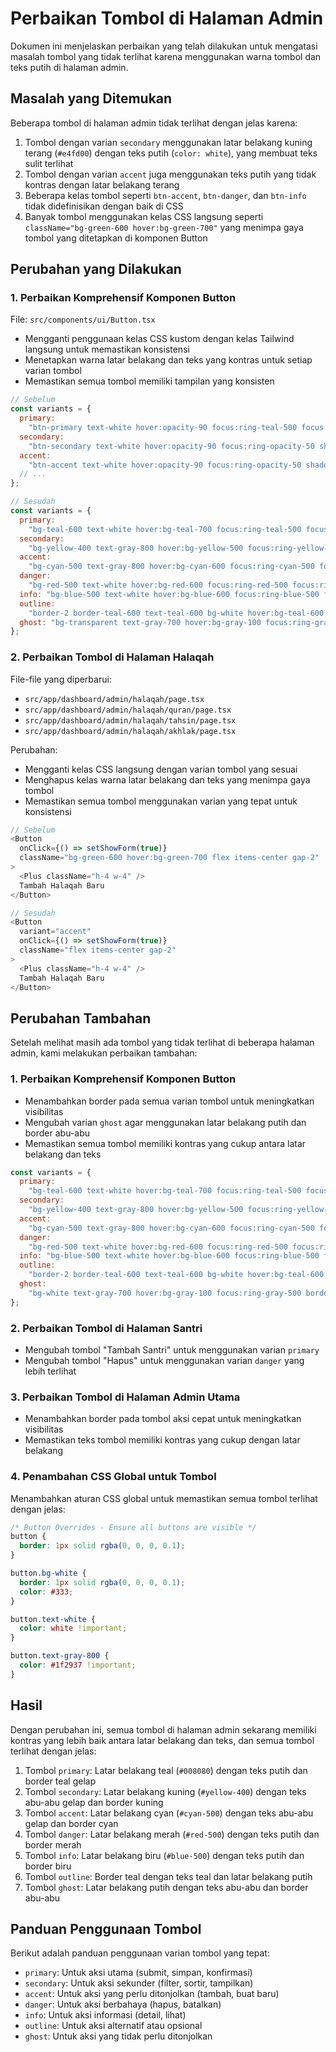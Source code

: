 # Perbaikan Tombol di Halaman Admin

Dokumen ini menjelaskan perbaikan yang telah dilakukan untuk mengatasi masalah tombol yang tidak terlihat karena menggunakan warna tombol dan teks putih di halaman admin.

## Masalah yang Ditemukan

Beberapa tombol di halaman admin tidak terlihat dengan jelas karena:

1. Tombol dengan varian `secondary` menggunakan latar belakang kuning terang (`#e4fd00`) dengan teks putih (`color: white`), yang membuat teks sulit terlihat
2. Tombol dengan varian `accent` juga menggunakan teks putih yang tidak kontras dengan latar belakang terang
3. Beberapa kelas tombol seperti `btn-accent`, `btn-danger`, dan `btn-info` tidak didefinisikan dengan baik di CSS
4. Banyak tombol menggunakan kelas CSS langsung seperti `className="bg-green-600 hover:bg-green-700"` yang menimpa gaya tombol yang ditetapkan di komponen Button

## Perubahan yang Dilakukan

### 1. Perbaikan Komprehensif Komponen Button

File: `src/components/ui/Button.tsx`

- Mengganti penggunaan kelas CSS kustom dengan kelas Tailwind langsung untuk memastikan konsistensi
- Menetapkan warna latar belakang dan teks yang kontras untuk setiap varian tombol
- Memastikan semua tombol memiliki tampilan yang konsisten

```javascript
// Sebelum
const variants = {
  primary:
    "btn-primary text-white hover:opacity-90 focus:ring-teal-500 focus:ring-opacity-50 shadow-sm hover:shadow-md",
  secondary:
    "btn-secondary text-white hover:opacity-90 focus:ring-opacity-50 shadow-sm hover:shadow-md",
  accent:
    "btn-accent text-white hover:opacity-90 focus:ring-opacity-50 shadow-sm hover:shadow-md",
  // ...
};

// Sesudah
const variants = {
  primary:
    "bg-teal-600 text-white hover:bg-teal-700 focus:ring-teal-500 focus:ring-opacity-50 shadow-sm hover:shadow-md",
  secondary:
    "bg-yellow-400 text-gray-800 hover:bg-yellow-500 focus:ring-yellow-400 focus:ring-opacity-50 shadow-sm hover:shadow-md",
  accent:
    "bg-cyan-500 text-gray-800 hover:bg-cyan-600 focus:ring-cyan-500 focus:ring-opacity-50 shadow-sm hover:shadow-md",
  danger:
    "bg-red-500 text-white hover:bg-red-600 focus:ring-red-500 focus:ring-opacity-50 shadow-sm hover:shadow-md",
  info: "bg-blue-500 text-white hover:bg-blue-600 focus:ring-blue-500 focus:ring-opacity-50 shadow-sm hover:shadow-md",
  outline:
    "border-2 border-teal-600 text-teal-600 bg-white hover:bg-teal-600 hover:text-white focus:ring-teal-500",
  ghost: "bg-transparent text-gray-700 hover:bg-gray-100 focus:ring-gray-500",
};
```

### 2. Perbaikan Tombol di Halaman Halaqah

File-file yang diperbarui:

- `src/app/dashboard/admin/halaqah/page.tsx`
- `src/app/dashboard/admin/halaqah/quran/page.tsx`
- `src/app/dashboard/admin/halaqah/tahsin/page.tsx`
- `src/app/dashboard/admin/halaqah/akhlak/page.tsx`

Perubahan:

- Mengganti kelas CSS langsung dengan varian tombol yang sesuai
- Menghapus kelas warna latar belakang dan teks yang menimpa gaya tombol
- Memastikan semua tombol menggunakan varian yang tepat untuk konsistensi

```javascript
// Sebelum
<Button
  onClick={() => setShowForm(true)}
  className="bg-green-600 hover:bg-green-700 flex items-center gap-2"
>
  <Plus className="h-4 w-4" />
  Tambah Halaqah Baru
</Button>

// Sesudah
<Button
  variant="accent"
  onClick={() => setShowForm(true)}
  className="flex items-center gap-2"
>
  <Plus className="h-4 w-4" />
  Tambah Halaqah Baru
</Button>
```

## Perubahan Tambahan

Setelah melihat masih ada tombol yang tidak terlihat di beberapa halaman admin, kami melakukan perbaikan tambahan:

### 1. Perbaikan Komprehensif Komponen Button

- Menambahkan border pada semua varian tombol untuk meningkatkan visibilitas
- Mengubah varian `ghost` agar menggunakan latar belakang putih dan border abu-abu
- Memastikan semua tombol memiliki kontras yang cukup antara latar belakang dan teks

```javascript
const variants = {
  primary:
    "bg-teal-600 text-white hover:bg-teal-700 focus:ring-teal-500 focus:ring-opacity-50 shadow-sm hover:shadow-md border border-teal-700",
  secondary:
    "bg-yellow-400 text-gray-800 hover:bg-yellow-500 focus:ring-yellow-400 focus:ring-opacity-50 shadow-sm hover:shadow-md border border-yellow-500",
  accent:
    "bg-cyan-500 text-gray-800 hover:bg-cyan-600 focus:ring-cyan-500 focus:ring-opacity-50 shadow-sm hover:shadow-md border border-cyan-600",
  danger:
    "bg-red-500 text-white hover:bg-red-600 focus:ring-red-500 focus:ring-opacity-50 shadow-sm hover:shadow-md border border-red-600",
  info: "bg-blue-500 text-white hover:bg-blue-600 focus:ring-blue-500 focus:ring-opacity-50 shadow-sm hover:shadow-md border border-blue-600",
  outline:
    "border-2 border-teal-600 text-teal-600 bg-white hover:bg-teal-600 hover:text-white focus:ring-teal-500",
  ghost:
    "bg-white text-gray-700 hover:bg-gray-100 focus:ring-gray-500 border border-gray-300",
};
```

### 2. Perbaikan Tombol di Halaman Santri

- Mengubah tombol "Tambah Santri" untuk menggunakan varian `primary`
- Mengubah tombol "Hapus" untuk menggunakan varian `danger` yang lebih terlihat

### 3. Perbaikan Tombol di Halaman Admin Utama

- Menambahkan border pada tombol aksi cepat untuk meningkatkan visibilitas
- Memastikan teks tombol memiliki kontras yang cukup dengan latar belakang

### 4. Penambahan CSS Global untuk Tombol

Menambahkan aturan CSS global untuk memastikan semua tombol terlihat dengan jelas:

```css
/* Button Overrides - Ensure all buttons are visible */
button {
  border: 1px solid rgba(0, 0, 0, 0.1);
}

button.bg-white {
  border: 1px solid rgba(0, 0, 0, 0.1);
  color: #333;
}

button.text-white {
  color: white !important;
}

button.text-gray-800 {
  color: #1f2937 !important;
}
```

## Hasil

Dengan perubahan ini, semua tombol di halaman admin sekarang memiliki kontras yang lebih baik antara latar belakang dan teks, dan semua tombol terlihat dengan jelas:

1. Tombol `primary`: Latar belakang teal (`#008080`) dengan teks putih dan border teal gelap
2. Tombol `secondary`: Latar belakang kuning (`#yellow-400`) dengan teks abu-abu gelap dan border kuning
3. Tombol `accent`: Latar belakang cyan (`#cyan-500`) dengan teks abu-abu gelap dan border cyan
4. Tombol `danger`: Latar belakang merah (`#red-500`) dengan teks putih dan border merah
5. Tombol `info`: Latar belakang biru (`#blue-500`) dengan teks putih dan border biru
6. Tombol `outline`: Border teal dengan teks teal dan latar belakang putih
7. Tombol `ghost`: Latar belakang putih dengan teks abu-abu dan border abu-abu

## Panduan Penggunaan Tombol

Berikut adalah panduan penggunaan varian tombol yang tepat:

- `primary`: Untuk aksi utama (submit, simpan, konfirmasi)
- `secondary`: Untuk aksi sekunder (filter, sortir, tampilkan)
- `accent`: Untuk aksi yang perlu ditonjolkan (tambah, buat baru)
- `danger`: Untuk aksi berbahaya (hapus, batalkan)
- `info`: Untuk aksi informasi (detail, lihat)
- `outline`: Untuk aksi alternatif atau opsional
- `ghost`: Untuk aksi yang tidak perlu ditonjolkan
